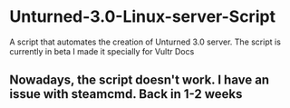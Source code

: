 # Unturned-3.0-Linux-server-Script
A script that automates the creation of Unturned 3.0 server. The script is currently in beta
I made it specially for Vultr Docs


## Nowadays, the script doesn't work. I have an issue with steamcmd. Back in 1-2 weeks
